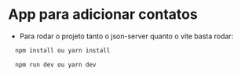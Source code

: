 # App para adicionar contatos

- Para rodar o projeto tanto o json-server quanto o vite basta rodar:

```js
  npm install ou yarn install

  npm run dev ou yarn dev
```